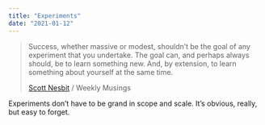 ```yaml
---
title: "Experiments"
date: "2021-01-12"
---
```


> Success, whether massive or modest, shouldn’t be the goal of any experiment that you undertake. The goal can, and perhaps always should, be to learn something new. And, by extension, to learn something about yourself at the same time.
> 
> [Scott Nesbit](https://buttondown.email/weeklymusings/archive/weekly-musings-097-on-experimenting/) / Weekly Musings

Experiments don’t have to be grand in scope and scale. It’s obvious, really, but easy to forget.
